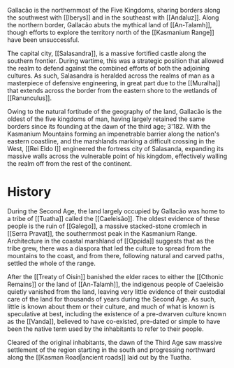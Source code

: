 Gallacão is the northernmost of the Five Kingdoms, sharing borders along the southwest with [[Iberys]] and in the southeast with [[Andaluz]]. Along the northern border, Gallacão abuts the mythical land of [[An-Talamh]], though efforts to explore the territory north of the [[Kasmanium Range]] have been unsuccessful.

The capital city, [[Salasandra]], is a massive fortified castle along the southern frontier. During wartime, this was a strategic position that allowed the realm to defend against the combined efforts of both the adjoining cultures. As such, Salasandra is heralded across the realms of man as a masterpiece of defensive engineering, in great part due to the [[Muralha]] that extends across the border from the eastern shore to the wetlands of [[Ranunculus]].

Owing to the natural fortitude of the geography of the land, Gallacão is the oldest of the five kingdoms of man, having largely retained the same borders since its founding at the dawn of the third age; 3'182. With the Kasmanium Mountains forming an impenetrable barrier along the nation's eastern coastline, and the marshlands marking a difficult crossing in the West, [[Rei Eldo I]] engineered the fortress city of Salasanda, expanding its massive walls across the vulnerable point of his kingdom, effectively walling the realm off from the rest of the continent.

# History

During the Second Age, the land largely occupied by Gallacão was home to a tribe of [[Tuatha]] called the [[Caeleisão]]. The oldest evidence of these people is the ruin of [[Galego]], a massive stacked-stone cromlech in [[Serra Pravat]], the southernmost peak in the Kasmanium Range. Architecture in the coastal marshland of [[Oppida]] suggests that as the tribe grew, there was a diaspora that led the culture to spread from the mountains to the coast, and from there, following natural and carved paths, settled the whole of the range.

After the [[Treaty of Oisín]] banished the elder races to either the [[Cthonic Remains]] or the land of [[An-Talamh]], the indigenous people of Caeleisão quietly vanished from the land, leaving very little evidence of their custodial care of the land for thousands of years during the Second Age. As such, little is known about them or their culture, and much of what is known is speculative at best, including the existence of a pre-dwarven culture known as the [[Vanda]], believed to have co-existed, pre-dated or simple to have been the native term used by the inhabitants to refer to their people.

Cleared of the original inhabitants, the dawn of the Third Age saw massive settlement of the region starting in the south and progressing northward along the [[Kasman Road|ancient roads]] laid out by the Tuatha. 
